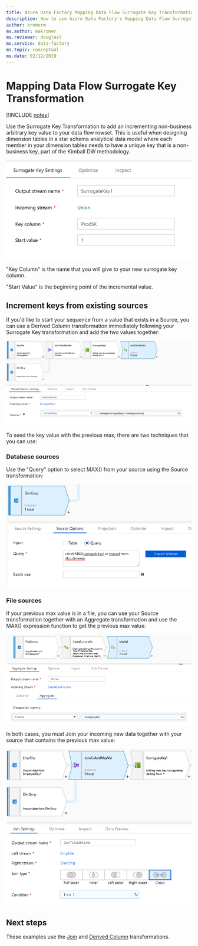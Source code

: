 ```yaml
---
title: Azure Data Factory Mapping Data Flow Surrogate Key Transformation
description: How to use Azure Data Factory's Mapping Data Flow Surrogate Key Transformation to generate sequential key values
author: kromerm
ms.author: makromer
ms.reviewer: douglasl
ms.service: data-factory
ms.topic: conceptual
ms.date: 02/12/2019
---
```


# Mapping Data Flow Surrogate Key Transformation

[!INCLUDE [notes](../../includes/data-factory-data-flow-preview.md)]

Use the Surrogate Key Transformation to add an incrementing non-business arbitrary key value to your data flow rowset. This is useful when designing dimension tables in a star schema analytical data model where each member in your dimension tables needs to have a unique key that is a non-business key, part of the Kimball DW methodology.

![Surrogate Key Transform](media/data-flow/surrogate.png "Surrogate Key Transformation")

"Key Column" is the name that you will give to your new surrogate key column.

"Start Value" is the beginning point of the incremental value.

## Increment keys from existing sources

If you'd like to start your sequence from a value that exists in a Source, you can use a Derived Column transformation immediately following your Surrogate Key transformation and add the two values together:

![SK add Max](media/data-flow/sk006.png "Surrogate Key Transformation Add Max")

To seed the key value with the previous max, there are two techniques that you can use:

### Database sources

Use the "Query" option to select MAX() from your source using the Source transformation:

![Surrogate Key Query](media/data-flow/sk002.png "Surrogate Key Transformation Query")

### File sources

If your previous max value is in a file, you can use your Source transformation together with an Aggregate transformation and use the MAX() expression function to get the previous max value:

![Surrogate Key File](media/data-flow/sk008.png "Surrogate Key File")

In both cases, you must Join your incoming new data together with your source that contains the previous max value:

![Surrogate Key Join](media/data-flow/sk004.png "Surrogate Key Join")

## Next steps

These examples use the [Join](data-flow-join.md) and [Derived Column](data-flow-derived-column.md) transformations.

